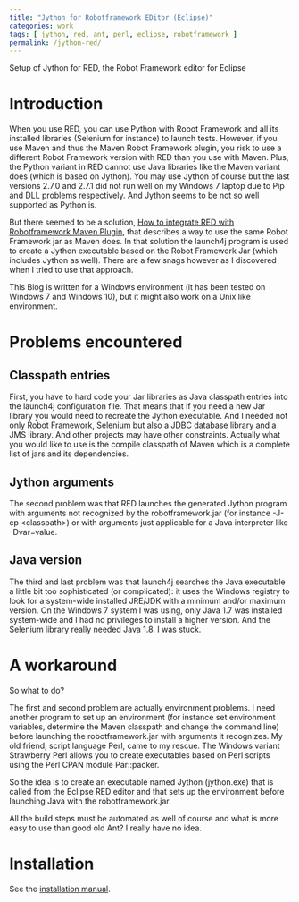 ```yaml
---
title: "Jython for Robotframework EDitor (Eclipse)"
categories: work
tags: [ jython, red, ant, perl, eclipse, robotframework ]
permalink: /jython-red/
---
```

Setup of Jython for RED, the Robot Framework editor for Eclipse

# Introduction

When you use RED, you can use Python with Robot Framework and all its
installed libraries (Selenium for instance) to launch tests. However, if you
use Maven and thus the Maven Robot Framework plugin, you risk to use a
different Robot Framework version with RED than you use with Maven. Plus, the
Python variant in RED cannot use Java libraries like the Maven variant does
(which is based on Jython). You may use Jython of course but the last versions
2.7.0 and 2.7.1 did not run well on my Windows 7 laptop due to Pip and DLL
problems respectively. And Jython seems to be not so well supported as Python
is.

But there seemed to be a solution,
[How to integrate RED with Robotframework Maven Plugin](http://nokia.github.io/RED/help/user_guide/tools_integration/maven.html),
that describes a way to use the same Robot Framework jar as Maven does. In
that solution the launch4j program is used to create a Jython executable based
on the Robot Framework Jar (which includes Jython as well). There are a few
snags however as I discovered when I tried to use that approach.

This Blog is written for a Windows environment (it has been tested on Windows
7 and Windows 10), but it might also work on a Unix like environment.

# Problems encountered

## Classpath entries

First, you have to hard code your Jar libraries as Java classpath entries into
the launch4j configuration file. That means that if you need a new Jar library
you would need to recreate the Jython executable. And I needed not only Robot
Framework, Selenium but also a JDBC database library and a JMS library. And
other projects may have other constraints. Actually what you would like to use
is the compile classpath of Maven which is a complete list of jars and its
dependencies.

## Jython arguments

The second problem was that RED launches the generated Jython program with
arguments not recognized by the robotframework.jar (for instance -J-cp
&lt;classpath&gt;) or with arguments just applicable for a Java interpreter
like -Dvar=value.

## Java version

The third and last problem was that launch4j searches the Java executable a
little bit too sophisticated (or complicated): it uses the Windows registry to
look for a system-wide installed JRE/JDK with a minimum and/or maximum
version. On the Windows 7 system I was using, only Java 1.7 was installed
system-wide and I had no privileges to install a higher version. And the
Selenium library really needed Java 1.8. I was stuck.

# A workaround

So what to do?

The first and second problem are actually environment problems. I need
another program to set up an environment (for instance set environment
variables, determine the Maven classpath and change the command line) before
launching the robotframework.jar with arguments it recognizes. My old friend,
script language Perl, came to my rescue. The Windows variant Strawberry Perl
allows you to create executables based on Perl scripts using the Perl CPAN
module Par::packer.

So the idea is to create an executable named Jython (jython.exe) that is
called from the Eclipse RED editor and that sets up the environment before
launching Java with the robotframework.jar.

All the build steps must be automated as well of course and what is more easy
to use than good old Ant? I really have no idea.

# Installation

See the [installation manual](https://gpaulissen.github.io/jython/INSTALLATION.html).
